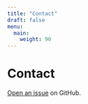 ```yaml
---
title: "Contact"
draft: false
menu:
  main:
    weight: 90
---
```


# Contact

[Open an issue](https://github.com/miaqkim/hugo-mock-landing-page-autodeployed/issues/new) on GitHub.
